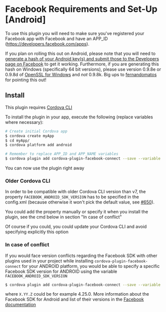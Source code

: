 # Facebook Requirements and Set-Up [Android]

To use this plugin you will need to make sure you've registered your Facebook app with Facebook and have an APP_ID (https://developers.facebook.com/apps).

If you plan on rolling this out on Android, please note that you will need to [generate a hash of your Android key(s) and submit those to the Developers page on Facebook](https://developers.facebook.com/docs/android/getting-started) to get it working. Furthermore, if you are generating this hash on Windows (specifically 64 bit versions), please use version 0.9.8e or 0.9.8d of [OpenSSL for Windows](http://code.google.com/p/openssl-for-windows/downloads/list) and *not* 0.9.8k. Big ups to [fernandomatos](http://github.com/fernandomatos) for pointing this out!

## Install

This plugin requires [Cordova CLI](https://cordova.apache.org/docs/en/5.0.0/guide_cli_index.md.html)

To install the plugin in your app, execute the following (replace variables where necessary):
```sh
# Create initial Cordova app
$ cordova create myApp
$ cd myApp/
$ cordova platform add android

# Remember to replace APP_ID and APP_NAME variables
$ cordova plugin add cordova-plugin-facebook-connect --save --variable APP_ID="123456789" --variable APP_NAME="myApplication"
```

You can now use the plugin right away

### Older Cordova CLI

In order to be compatible with older Cordova CLI version than v7, the property `FACEBOOK_ANDROID_SDK_VERSION` has to be specified in the config.xml (because otherwise it won't pick the default value, see [#650](https://github.com/jeduan/cordova-plugin-facebook4/issues/650)).

You could add the property manually or specify it when you install the plugin, see the cmd below in section "In case of conflict"

Of course if you could, you could update your Cordova CLI and avoid specifying explicitly this option

### In case of conflict

If you would face version conflicts regarding the Facebook SDK with other plugins used in your project while installing `cordova-plugin-facebook-connect` for your ANDROID platform, you would be able to specify a specific Facebook SDK version for ANDROID using the variable `FACEBOOK_ANDROID_SDK_VERSION`

```sh
$ cordova plugin add cordova-plugin-facebook-connect --save --variable APP_ID="123456789" --variable APP_NAME="myApplication" --variable FACEBOOK_ANDROID_SDK_VERSION="X.YY.Z"
```

where `X.YY.Z` could be for example 4.25.0. More information about the Facebook SDK for Android and list of their versions in the [Facebook documentation](https://developers.facebook.com/docs/android)

